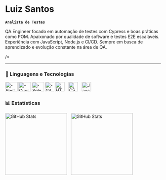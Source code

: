 # Luiz Santos

**`Analista de Testes`**

QA Engineer focado em automação de testes com Cypress e boas práticas como POM. Apaixonado por qualidade de software e testes E2E escaláveis. Experiência com JavaScript, Node.js e CI/CD. Sempre em busca de aprendizado e evolução constante na área de QA.

  />
    </a>
</p>

---

### 🤖 Linguagens e Tecnologias

<img 
    align="left" 
    alt="-Postman" 
    title="Postman" 
    height="30" 
    width="40" 
    src="https://cdn.jsdelivr.net/gh/devicons/devicon@latest/icons/postman/postman-plain.svg" 
/>
<img 
    align="left" 
    alt="-Cypress" 
    title="Cypress" 
    height="30" 
    width="40" 
    src="https://cdn.jsdelivr.net/gh/devicons/devicon@latest/icons/cypressio/cypressio-original.svg" 
/>
<img 
    align="left" 
    alt="-Selenium" 
    title="Selenium"
    height="30" width="40" 
    src="https://cdn.jsdelivr.net/gh/devicons/devicon/icons/selenium/selenium-original.svg"
/>
<img 
    align="left" 
    alt="-Git" 
    title="-Git" 
    height="30" 
    src="https://cdn.jsdelivr.net/gh/devicons/devicon/icons/git/git-original.svg" />

<img 
    align="left" 
    alt="HTML"
    title="HTML" 
    width="30px" 
    style="padding-right: 10px;" 
    src="https://cdn.jsdelivr.net/gh/devicons/devicon@latest/icons/html5/html5-original.svg" 
/>
<img 
    align="left" 
    alt="CSS" 
    title="CSS"
    width="30px" 
    style="padding-right: 10px;" 
    src="https://cdn.jsdelivr.net/gh/devicons/devicon@latest/icons/css3/css3-original.svg" 
/>
<img 
    align="left" 
    alt="JavaScript" 
    title="JavaScript"
    width="30px" 
    style="padding-right: 10px;" 
    src="https://cdn.jsdelivr.net/gh/devicons/devicon@latest/icons/javascript/javascript-original.svg" 
/>

<br/>
<br/>

### 📊 Estatísticas

<p>
  <img 
    align="left" 
    alt="GitHub Stats" 
    height="200" 
    style="padding-right: 10px;" 
    src="https://github-readme-stats.vercel.app/api?username=sanluiz&show_icons=true&theme=tokyonight&include_all_commits=true&locale=pt-br" 
  />

<img 
      align="left" 
      alt="GitHub Stats" 
      height="200" 
      src="https://github-readme-stats.vercel.app/api/top-langs/?username=sanluiz&theme=tokyonight&layout=compact&custom_title=Tecnologias&langs_count=9" 
  />

</p>
